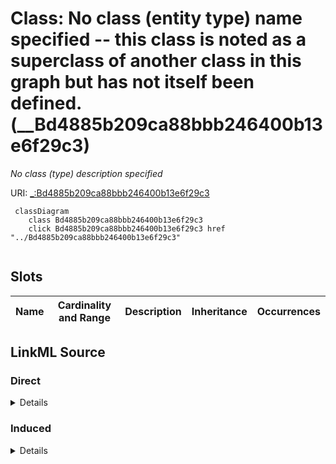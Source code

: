 

# Class: No class (entity type) name specified -- this class is noted as a superclass of another class in this graph but has not itself been defined. (__Bd4885b209ca88bbb246400b13e6f29c3)


_No class (type) description specified_







URI: [_:Bd4885b209ca88bbb246400b13e6f29c3](_:Bd4885b209ca88bbb246400b13e6f29c3)






```mermaid
 classDiagram
    class Bd4885b209ca88bbb246400b13e6f29c3
    click Bd4885b209ca88bbb246400b13e6f29c3 href "../Bd4885b209ca88bbb246400b13e6f29c3"
      
```




<!-- no inheritance hierarchy -->


## Slots

| Name | Cardinality and Range | Description | Inheritance | Occurrences |
| ---  | --- | --- | --- | --- |














## LinkML Source

<!-- TODO: investigate https://stackoverflow.com/questions/37606292/how-to-create-tabbed-code-blocks-in-mkdocs-or-sphinx -->

### Direct

<details>

```yaml
name: __Bd4885b209ca88bbb246400b13e6f29c3
conforms_to: No schema conformance document specified
description: No class (type) description specified
title: No class (entity type) name specified -- this class is noted as a superclass
  of another class in this graph but has not itself been defined.
from_schema: sawgraph-kg
rank: 1000
class_uri: _:Bd4885b209ca88bbb246400b13e6f29c3

```
</details>

### Induced

<details>

```yaml
name: __Bd4885b209ca88bbb246400b13e6f29c3
conforms_to: No schema conformance document specified
description: No class (type) description specified
title: No class (entity type) name specified -- this class is noted as a superclass
  of another class in this graph but has not itself been defined.
from_schema: sawgraph-kg
rank: 1000
class_uri: _:Bd4885b209ca88bbb246400b13e6f29c3

```
</details>